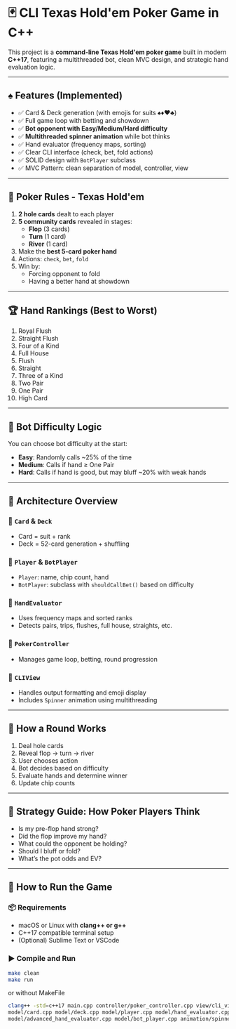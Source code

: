 # 🃏 CLI Texas Hold'em Poker Game in C++

This project is a **command-line Texas Hold'em poker game** built in modern **C++17**, featuring a multithreaded bot, clean MVC design, and strategic hand evaluation logic.

---

## ♠️ Features (Implemented)

- ✅ Card & Deck generation (with emojis for suits ♠️♦️♥️♣️)
- ✅ Full game loop with betting and showdown
- ✅ **Bot opponent with Easy/Medium/Hard difficulty**
- ✅ **Multithreaded spinner animation** while bot thinks
- ✅ Hand evaluator (frequency maps, sorting)
- ✅ Clear CLI interface (check, bet, fold actions)
- ✅ SOLID design with `BotPlayer` subclass
- ✅ MVC Pattern: clean separation of model, controller, view

---

## 📜 Poker Rules - Texas Hold'em

1. **2 hole cards** dealt to each player
2. **5 community cards** revealed in stages:
   - **Flop** (3 cards)
   - **Turn** (1 card)
   - **River** (1 card)
3. Make the **best 5-card poker hand**
4. Actions: `check`, `bet`, `fold`
5. Win by:
   - Forcing opponent to fold
   - Having a better hand at showdown

---

## 🏆 Hand Rankings (Best to Worst)

1. Royal Flush
2. Straight Flush
3. Four of a Kind
4. Full House
5. Flush
6. Straight
7. Three of a Kind
8. Two Pair
9. One Pair
10. High Card

---

## 🤖 Bot Difficulty Logic

You can choose bot difficulty at the start:
- **Easy**: Randomly calls ~25% of the time
- **Medium**: Calls if hand ≥ One Pair
- **Hard**: Calls if hand is good, but may bluff ~20% with weak hands

---

## 🧠 Architecture Overview

### 🔹 `Card` & `Deck`
- Card = suit + rank
- Deck = 52-card generation + shuffling

### 🔹 `Player` & `BotPlayer`
- `Player`: name, chip count, hand
- `BotPlayer`: subclass with `shouldCallBet()` based on difficulty

### 🔹 `HandEvaluator`
- Uses frequency maps and sorted ranks
- Detects pairs, trips, flushes, full house, straights, etc.

### 🔹 `PokerController`
- Manages game loop, betting, round progression

### 🔹 `CLIView`
- Handles output formatting and emoji display
- Includes `Spinner` animation using multithreading

---

## 🔄 How a Round Works

1. Deal hole cards
2. Reveal flop → turn → river
3. User chooses action
4. Bot decides based on difficulty
5. Evaluate hands and determine winner
6. Update chip counts

---

## 🤹 Strategy Guide: How Poker Players Think

- Is my pre-flop hand strong?
- Did the flop improve my hand?
- What could the opponent be holding?
- Should I bluff or fold?
- What’s the pot odds and EV?

---

## 🧰 How to Run the Game

### 📦 Requirements
- macOS or Linux with **clang++ or g++**
- C++17 compatible terminal setup
- (Optional) Sublime Text or VSCode

### ▶️ Compile and Run
```bash
make clean
make run
```

or without MakeFile
```bash
clang++ -std=c++17 main.cpp controller/poker_controller.cpp view/cli_view.cpp \
model/card.cpp model/deck.cpp model/player.cpp model/hand_evaluator.cpp \
model/advanced_hand_evaluator.cpp model/bot_player.cpp animation/spinner.cpp -o poker && ./poker
```